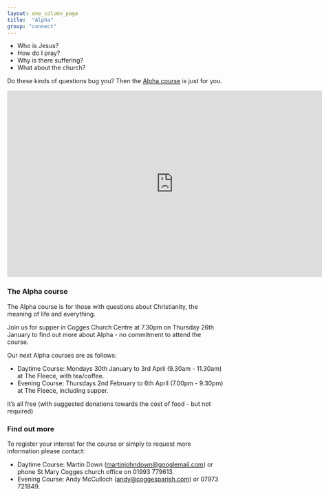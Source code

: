 ```yaml
---
layout: one_column_page
title:  "Alpha"
group: "connect"
---
```


* Who is Jesus?
* How do I pray?
* Why is there suffering?
* What about the church?

Do these kinds of questions bug you? Then the <a href="http://alpha.org/">Alpha course</a> is just for you.

<iframe width="771" height="434" src="https://www.youtube.com/embed/XLQZM1QwuUs" frameborder="0" allowfullscreen></iframe>

### The Alpha course

The Alpha course is for those with questions about Christianity, the meaning of life and everything.

Join us for supper in Cogges Church Centre at 7.30pm on Thursday 26th January to find out more about Alpha - no commitment to attend the course.

Our next Alpha courses are as follows:

* Daytime Course: Mondays 30th January to 3rd April (9.30am - 11.30am) at The Fleece, with tea/coffee.
* Evening Course: Thursdays 2nd February to 6th April (7.00pm - 9.30pm) at The Fleece, including supper.

It’s all free (with suggested donations towards the cost of food - but not required)

### Find out more
To register your interest for the course or simply to request more information please contact:

* Daytime Course: Martin Down (<a href="mailto:martinjohndown@googlemail.com?subject=Alpha">martinjohndown@googlemail.com</a>)
or phone St Mary Cogges church office on 01993 779613.
* Evening Course: Andy McCulloch (<a href="mailto:andy@coggesparish.com?subject=Alpha">andy@coggesparish.com</a>)
or 07973 721849.

